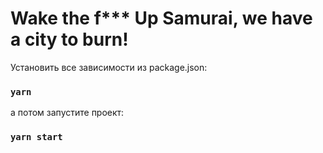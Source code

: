 # Wake the f*** Up Samurai, we have a city to burn!

Установить все зависимости из package.json:
### `yarn`

а потом запустите проект:
### `yarn start`

